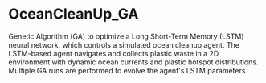 # OceanCleanUp_GA
Genetic Algorithm (GA) to optimize a Long Short-Term Memory (LSTM) neural network, which controls a simulated ocean cleanup agent. The LSTM-based agent navigates and collects plastic waste in a 2D environment with dynamic ocean currents and plastic hotspot distributions. Multiple GA runs are performed to evolve the agent's LSTM parameters

